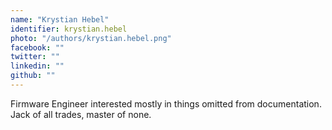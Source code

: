 ```yaml
---
name: "Krystian Hebel"
identifier: krystian.hebel
photo: "/authors/krystian.hebel.png"
facebook: ""
twitter: ""
linkedin: ""
github: ""
---
```

Firmware Engineer interested mostly in things omitted from documentation. Jack
of all trades, master of none.
